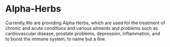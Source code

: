 # Alpha-Herbs
Currently,We are providing Alpha Herbs, which are used for the treatment of chronic and acute conditions and various ailments and problems such as cardiovascular disease, prostate problems, depression, inflammation, and to boost the immune system, to name but a few.
